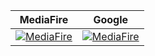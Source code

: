 <div align="center">

|<center>MediaFire</center>|<center>Google</center>|
|-----------|-----------|
|[![MediaFire](https://darhanger.github.io/rotations/ru-ru/_media/download.png)](https://www.mediafire.com/file/x28w46ed7wp9xii/ni_by_DarhangeR.zip/file) |[![MediaFire](https://darhanger.github.io/rotations/ru-ru/_media/download.png)](https://www.mediafire.com/file/x28w46ed7wp9xii/ni_by_DarhangeR.zip/file)|

</div>